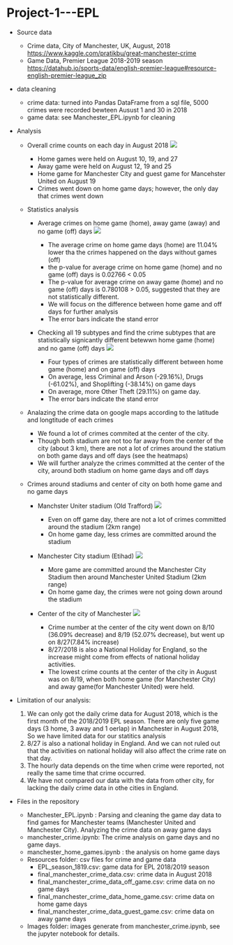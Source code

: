 # Project-1---EPL


* Source data
  * Crime data, City of Manchester, UK, August, 2018
    https://www.kaggle.com/pratikbu/great-manchester-crime
  * Game Data, Premier League 2018-2019 season
    https://datahub.io/sports-data/english-premier-league#resource-english-premier-league_zip

* data cleaning
   * crime data: turned into Pandas DataFrame from a sql file, 5000 crimes were recorded bewteen Ausust 1 and 30 in 2018
   * game data: see Manchester_EPL.ipynb for cleaning 

* Analysis
  * Overall crime counts on each day in August 2018
  ![](Images/august_crime.png)
    * Home games were held on August 10, 19, and 27
    * Away game were held on August 12, 19 and 25
    * Home game for Manchester City and guest game for Mancehster United on August 19
    * Crimes went down on home game days; however, the only day that crimes went down 
  * Statistics analysis
    * Average crimes on home game (home), away game (away) and no game (off) days
    ![](Images/crime_counts_general_comparison.png)
      * The average crime on home game days (home) are 11.04% lower tha the crimes happened on the days without games (off)
      * the p-value for average crime on home game (home) and no game (off) days is 0.02766 < 0.05 
      * The p-value for average crime on away game (home) and no game (off) days is 0.780108 > 0.05, suggested that they are not statistically different.
      * We will focus on the difference between home game and off days for further analysis
      * The error bars indicate the stand error

    * Checking all 19 subtypes and find the crime subtypes that are statistically signicantly different betewwn home game (home) and no game (off) days
    ![](Images/subtypes_crime_home.png)
      * Four types of crimes are statistically different between home game (home) and on game (off) days
      * On average, less Criminal and Arson (-29.16%), Drugs (-61.02%), and Shoplifting (-38.14%) on game days 
      * On average, more Other Theft (29.11%) on game day. 
      * The error bars indicate the stand error

  * Analazing the crime data on google maps according to the latitude and longtitude of each crimes
      * We found a lot of crimes commited at the center of the city.
      * Though both stadium are not too far away from the center of the city (about 3 km), there are not a lot of crimes around the statium on both game days and off days (see the heatmaps)
      * We will further analyze the crimes committed at the center of the city, around both stadium on home game days and off days
  
  * Crimes around stadiums and center of city on both home game and no game days
    * Manchster Uniter stadium (Old Trafford)
    ![](Images/Manchester_united_2km.png)
      * Even on off game day, there are not a lot of crimes committed around the stadium (2km range)
      * On home game day, less crimes are committed around the stadium

    * Manchester City stadium (Etihad)
    ![](Images/Manchester_city_2km.png)
      * More game are committed around the Manchester City Stadium then around Manchester United Stadium (2km range)
      * On home game day, the crimes were not going down around the stadium

    * Center of the city of Manchester
    ![](Images/Center_of_Manchester_3km.png)
      * Crime number at the center of the city went down on 8/10 (36.09% decrease) and 8/19 (52.07% decrease), but went up on 8/27(7.84% increase)
      * 8/27/2018 is also a National Holiday for England, so the increase might come from effects of national holiday activities.
      * The lowest crime counts at the center of the city in August was on 8/19, when both home game (for Manchester City) and away game(for Manchester United) were held. 
* Limitation of our analysis:
  1. We can only got the daily crime data for August 2018, which is the first month of the 2018/2019 EPL season. There are only five game days (3 home, 3 away and 1 oerlap) in Manchester in August 2018, So we have limited data for our statitics analysis
  2. 8/27 is also a national holiday in England. And we can not ruled out that the activities on national holiday will also affect the crime rate on that day. 
  3. The hourly data depends on the time when crime were reported, not really the same time that crime occurred.
  4. We have not compared our data with the data from other city, for lacking the daily crime data in othe cities in England. 

* Files in the repository
  * Manchester_EPL.ipynb : Parsing and cleaning the game day data to find games for Manchester teams (Manchester United and Manchester City). Analyzing the crime data on away game days
  * manchester_crime.ipynb: The crime analysis on game days and no game days.
  * manchester_home_games.ipynb : the analysis on home game days
  * Resources folder: csv files for crime and game data
     * EPL_season_1819.csv: game data for EPL 2018/2019 season
     * final_manchester_crime_data.csv: crime data in August 2018
     * final_manchester_crime_data_off_game.csv: crime data on no game days
     * final_manchester_crime_data_home_game.csv: crime data on home game days
     * final_manchester_crime_data_guest_game.csv: crime data on away game days
  * Images folder: images generate from manchester_crime.ipynb, see the jupyter notebook for details. 